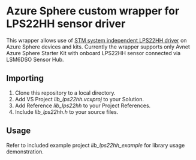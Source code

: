 # Azure Sphere custom wrapper for LPS22HH sensor driver
This wrapper allows use of [STM system independent LPS22HH driver](https://github.com/STMicroelectronics/STMems_Standard_C_drivers/tree/master/lps22hh_STdC) on Azure Sphere devices and kits. Currently the wrapper supports only Avnet Azure Sphere Starter Kit with onboard LPS22HH sensor connected via LSM6DSO Sensor Hub.

## Importing
1. Clone this repository to a local directory.
1. Add VS Project *lib_lps22hh.vcxproj* to your Solution.
1. Add Reference *lib_lps22hh* to your Project References.
1. Include *lib_lps22hh.h* to your source files.

## Usage
Refer to included example project *lib_lps22hh_example* for library usage demonstration.
